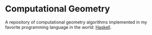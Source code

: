 # Computational Geometry 

A repository of computational geometry algorithms implemented
in my favorite programming language in the world: [Haskell](https://haskell.org).